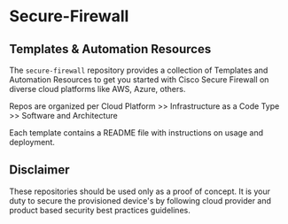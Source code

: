 # Secure-Firewall

## Templates & Automation Resources
The `secure-firewall` repository provides a collection of Templates and Automation Resources to get you started with  Cisco Secure Firewall on diverse cloud platforms like AWS, Azure, others.

Repos are organized per Cloud Platform >>  Infrastructure as a Code Type >>  Software and Architecture

Each template contains a README file with instructions on usage and deployment.

## Disclaimer
These repositories should be used only as a proof of concept. It is your duty to secure the provisioned device's by following cloud provider and product based security best practices guidelines.
